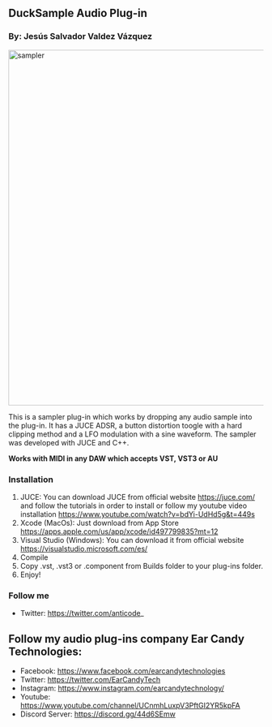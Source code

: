 ## DuckSample Audio Plug-in

### By: Jesús Salvador Valdez Vázquez

<img width="701" alt="sampler" src="https://user-images.githubusercontent.com/47612276/143545842-3c3e10ba-1bcc-4b0b-87f6-ed88acea16f7.png">

This is a sampler plug-in which works by dropping any audio sample into the plug-in. It has a JUCE ADSR, a button distortion toogle with a hard clipping 
method and a LFO modulation with a sine waveform. The sampler was developed with JUCE and C++.

**Works with MIDI in any DAW which accepts VST, VST3 or AU**

### Installation

1. JUCE: You can download JUCE from official website https://juce.com/ and follow the tutorials in order to install or follow my youtube video installation https://www.youtube.com/watch?v=bdYi-UdHd5g&t=449s
2. Xcode (MacOs): Just download from App Store https://apps.apple.com/us/app/xcode/id497799835?mt=12
3. Visual Studio (Windows): You can download it from official website https://visualstudio.microsoft.com/es/
4. Compile
5. Copy .vst, .vst3 or .component from Builds folder to your plug-ins folder.
6. Enjoy!

### Follow me

- Twitter: https://twitter.com/anticode_

## Follow my audio plug-ins company Ear Candy Technologies: 

- Facebook: https://www.facebook.com/earcandytechnologies 
- Twitter: https://twitter.com/EarCandyTech 
- Instagram: https://www.instagram.com/earcandytechnology/ 
- Youtube: https://www.youtube.com/channel/UCnmhLuxpV3PftGI2YR5kpFA 
- Discord Server: https://discord.gg/44d6SEmw
